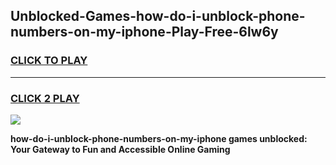 
## Unblocked-Games-how-do-i-unblock-phone-numbers-on-my-iphone-Play-Free-6lw6y
<h3>
<a href="https://premium76.site?title=how-do-i-unblock-phone-numbers-on-my-iphone&ref=12A">CLICK TO PLAY</a></h3>
<hr>

<h3>
<a href="https://premium76.site?title=how-do-i-unblock-phone-numbers-on-my-iphone&ref=12A">CLICK 2 PLAY</a>
  
</h3>

<a href="https://premium76.site?title=how-do-i-unblock-phone-numbers-on-my-iphone&ref=12A"><img src="https://clearcache.store/games.png"></a>


**how-do-i-unblock-phone-numbers-on-my-iphone games unblocked: Your Gateway to Fun and Accessible Online Gaming**
